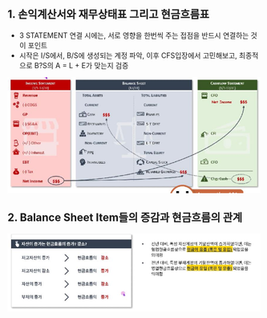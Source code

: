 ## 1. 손익계산서와 재무상태표 그리고 현금흐름표

- 3 STATEMENT 연결 시에는, 서로 영향을 한번씩 주는 접점을 반드시 연결하는 것이 포인트
- 시작은 I/S에서, B/S에 생성되는 계정 파악, 이후 CFS입장에서 고민해보고, 최종적으로 B?S의 A = L + E가 맞는지 검증

<img src="../Img/1_10_Three_Statement는_어떻게_연결되어있는가_1.jpg">

## 2. Balance Sheet Item들의 증감과 현금흐름의 관계
<img src="../Img/1_10_Three_Statement는_어떻게_연결되어있는가_2.jpg">
